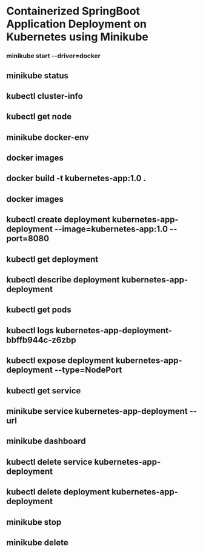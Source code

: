 # Containerized SpringBoot Application Deployment on Kubernetes using Minikube

### minikube start --driver=docker 

## minikube status

## kubectl cluster-info

## kubectl get node

## minikube docker-env

## docker images

## docker build -t kubernetes-app:1.0 .

## docker images

## kubectl create deployment kubernetes-app-deployment --image=kubernetes-app:1.0 --port=8080

## kubectl get deployment

## kubectl describe deployment kubernetes-app-deployment

## kubectl get pods

## kubectl logs kubernetes-app-deployment-bbffb944c-z6zbp

## kubectl expose deployment kubernetes-app-deployment --type=NodePort

## kubectl get service

## minikube service kubernetes-app-deployment --url

## minikube dashboard

## kubectl delete service kubernetes-app-deployment

## kubectl delete deployment kubernetes-app-deployment

## minikube stop

## minikube delete 

